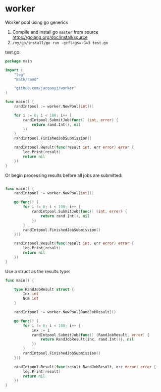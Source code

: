 # worker

Worker pool using go generics

1. Compile and install go `master` from source https://golang.org/doc/install/source
2. `/my/go/install/go run -gcflags=-G=3 test.go`

test.go:

```go
package main

import (
    "log"
    "math/rand"

    "github.com/jacquayj/worker"
)

func main() {
    randIntpool := worker.NewPool[int]()

    for i := 0; i < 100; i++ {
        randIntpool.SubmitJob(func() (int, error) {
            return rand.Int(), nil
        })
    }
    randIntpool.FinishedJobSubmission()

    randIntpool.Result(func(result int, err error) error {
        log.Print(result)
        return nil
    })
}

```

Or begin processing results before all jobs are submitted:

```go

func main() {
    randIntpool := worker.NewPool[int]()

    go func() {
        for i := 0; i < 100; i++ {
            randIntpool.SubmitJob(func() (int, error) {
                return rand.Int(), nil
            })
        }
        randIntpool.FinishedJobSubmission()
    }()

    randIntpool.Result(func(result int, err error) error {
        log.Print(result)
        return nil
    })
}
```

Use a struct as the results type:

```go
func main() {

    type RandJobResult struct {
        Inx int
        Num int
    }

    randIntpool := worker.NewPool[RandJobResult]()

    go func() {
        for i := 0; i < 100; i++ {
            inx := i
            randIntpool.SubmitJob(func() (RandJobResult, error) {
                return RandJobResult{inx, rand.Int()}, nil
            })
        }
        randIntpool.FinishedJobSubmission()
    }()

    randIntpool.Result(func(result RandJobResult, err error) error {
        log.Print(result)
        return nil
    })
}
```
